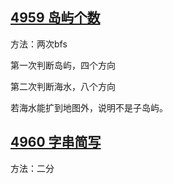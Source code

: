 ## [4959 岛屿个数](https://www.acwing.com/problem/content/description/4962/)

方法：两次bfs

第一次判断岛屿，四个方向

第二次判断海水，八个方向

若海水能扩到地图外，说明不是子岛屿。



## [4960 字串简写](https://www.acwing.com/problem/content/description/4963/)

方法：二分